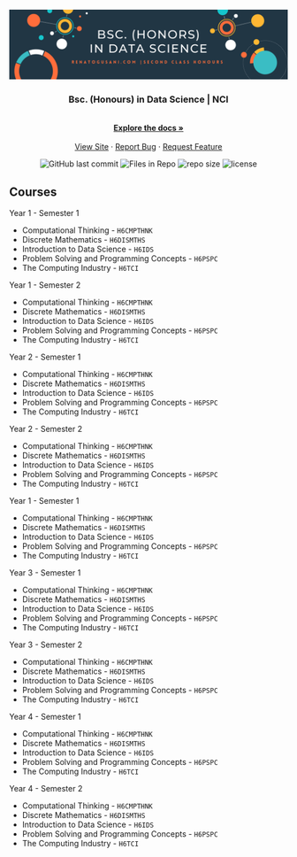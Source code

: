 
<!-- PROJECT LOGO -->
<br />
<div align="center">
  <a href="https://github.com/renatogusani/Bsc.-Data-Science">
    <img src="img/banner.png" alt="Banner">
  </a>

  <h3 align="center">Bsc. (Honours) in Data Science | NCI</h3>

   <p align="center">
     <br />
     <a href="https://github.com/renatogusani/Bsc.-Data-Science"><strong>Explore the docs »</strong></a>
     <br />
     <br />
     <a href="http://renatogusani.github.io">View Site</a>
     ·
     <a href="https://github.com/renatogusani/Bsc.-Data-Science">Report Bug</a>
     ·
     <a href="https://github.com/renatogusani/Bsc.-Data-Science">Request Feature</a>
   </p>
 </div>

<p align="center">
<img alt="GitHub last commit" src="https://img.shields.io/github/last-commit/renatogusani/Bsc.-Data-Science?color=%230062cc&label=last%20commit&logo=Github&style=plastic">
  
<img alt="Files in Repo" src="https://img.shields.io/github/directory-file-count/renatogusani/Bsc.-Data-Science?color=%23414a4c&label=files&logo=Files&logoColor=%23FBFAF3&style=plastic">
  
<img alt="repo size" src="https://img.shields.io/github/repo-size/renatogusani/Bsc.-Data-Science?logo=DocuSign&style=plastic?">
  
<img alt="license" src="https://img.shields.io/github/license/renatogusani/Bsc.-Data-Science?logo=Open%20Source%20Initiative&style=plastic">
</p>

## Courses
Year 1 - Semester 1
- Computational Thinking - `H6CMPTHNK`
- Discrete Mathematics - `H6DISMTHS`
- Introduction to Data Science - `H6IDS`
- Problem Solving and Programming Concepts - `H6PSPC`
- The Computing Industry - `H6TCI`

Year 1 - Semester 2
- Computational Thinking - `H6CMPTHNK`
- Discrete Mathematics - `H6DISMTHS`
- Introduction to Data Science - `H6IDS`
- Problem Solving and Programming Concepts - `H6PSPC`
- The Computing Industry - `H6TCI`

Year 2 - Semester 1
- Computational Thinking - `H6CMPTHNK`
- Discrete Mathematics - `H6DISMTHS`
- Introduction to Data Science - `H6IDS`
- Problem Solving and Programming Concepts - `H6PSPC`
- The Computing Industry - `H6TCI`

Year 2 - Semester 2
- Computational Thinking - `H6CMPTHNK`
- Discrete Mathematics - `H6DISMTHS`
- Introduction to Data Science - `H6IDS`
- Problem Solving and Programming Concepts - `H6PSPC`
- The Computing Industry - `H6TCI`

Year 1 - Semester 1
- Computational Thinking - `H6CMPTHNK`
- Discrete Mathematics - `H6DISMTHS`
- Introduction to Data Science - `H6IDS`
- Problem Solving and Programming Concepts - `H6PSPC`
- The Computing Industry - `H6TCI`

Year 3 - Semester 1
- Computational Thinking - `H6CMPTHNK`
- Discrete Mathematics - `H6DISMTHS`
- Introduction to Data Science - `H6IDS`
- Problem Solving and Programming Concepts - `H6PSPC`
- The Computing Industry - `H6TCI`

Year 3 - Semester 2
- Computational Thinking - `H6CMPTHNK`
- Discrete Mathematics - `H6DISMTHS`
- Introduction to Data Science - `H6IDS`
- Problem Solving and Programming Concepts - `H6PSPC`
- The Computing Industry - `H6TCI`

Year 4 - Semester 1
- Computational Thinking - `H6CMPTHNK`
- Discrete Mathematics - `H6DISMTHS`
- Introduction to Data Science - `H6IDS`
- Problem Solving and Programming Concepts - `H6PSPC`
- The Computing Industry - `H6TCI`

Year 4 - Semester 2
- Computational Thinking - `H6CMPTHNK`
- Discrete Mathematics - `H6DISMTHS`
- Introduction to Data Science - `H6IDS`
- Problem Solving and Programming Concepts - `H6PSPC`
- The Computing Industry - `H6TCI`
